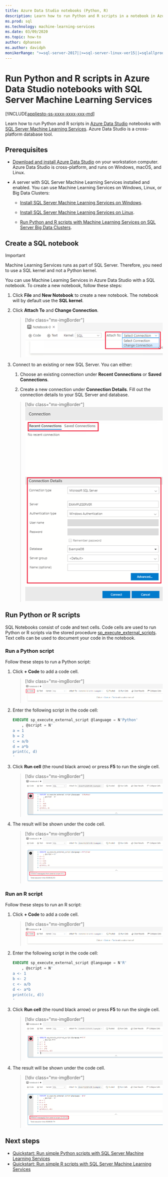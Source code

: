 ```yaml
---
title: Azure Data Studio notebooks (Python, R)
description: Learn how to run Python and R scripts in a notebook in Azure Data Studio with SQL Server Machine Learning Services.
ms.prod: sql
ms.technology: machine-learning-services
ms.date: 03/09/2020
ms.topic: how-to
author: dphansen
ms.author: davidph
monikerRange: ">=sql-server-2017||>=sql-server-linux-ver15||=sqlallproducts-allversions"
---
```

# Run Python and R scripts in Azure Data Studio notebooks with SQL Server Machine Learning Services
[!INCLUDE[appliesto-ss-xxxx-xxxx-xxx-md](../../includes/appliesto-ss-xxxx-xxxx-xxx-md.md)]

Learn how to run Python and R scripts in [Azure Data Studio](https://docs.microsoft.com/sql/azure-data-studio/what-is) notebooks with [SQL Server Machine Learning Services](../sql-server-machine-learning-services.md). Azure Data Studio is a cross-platform database tool.

## Prerequisites

- [Download and install Azure Data Studio](https://docs.microsoft.com/sql/azure-data-studio/download-azure-data-studio) on your workstation computer. Azure Data Studio is cross-platform, and runs on Windows, macOS, and Linux.

- A server with SQL Server Machine Learning Services installed and enabled. You can use Machine Learning Services on Windows, Linux, or Big Data Clusters:

    - [Install SQL Server Machine Learning Services on Windows](sql-machine-learning-services-windows-install.md).

    - [Install SQL Server Machine Learning Services on Linux](../../linux/sql-server-linux-setup-machine-learning.md).

    - [Run Python and R scripts with Machine Learning Services on SQL Server Big Data Clusters](../../big-data-cluster/machine-learning-services.md).

## Create a SQL notebook

> [!IMPORTANT]
> Machine Learning Services runs as part of SQL Server. Therefore, you need to use a SQL kernel and not a Python kernel.

You can use Machine Learning Services in Azure Data Studio with a SQL notebook. To create a new notebook, follow these steps:

1. Click **File** and **New Notebook** to create a new notebook. The notebook will by default use the **SQL kernel**.

1. Click **Attach To** and **Change Connection**. 

    > [!div class="mx-imgBorder"]
    > ![Azure Data Studio SQL Notebook change connection](media/ads-attach-to-connection.png)
    
1. Connect to an existing or new SQL Server. You can either:

    1. Choose an existing connection under **Recent Connections** or **Saved Connections**.

    1. Create a new connection under **Connection Details**. Fill out the connection details to your SQL Server and database.

    > [!div class="mx-imgBorder"]
    > ![Azure Data Studio SQL Notebook connection details](media/ads-connection-details.png)  

## Run Python or R scripts

SQL Notebooks consist of code and text cells. Code cells are used to run Python or R scripts via the stored procedure [sp_execute_external_scripts](../../relational-databases/system-stored-procedures/sp-execute-external-script-transact-sql.md). Text cells can be used to document your code in the notebook.

### Run a Python script

Follow these steps to run a Python script:

1. Click **+ Code** to add a code cell.

    > [!div class="mx-imgBorder"]
    > ![Azure Data Studio SQL Notebooks add code block](media/ads-add-code.png)  

1. Enter the following script in the code cell:

    ```sql
    EXECUTE sp_execute_external_script @language = N'Python'
        , @script = N'
    a = 1
    b = 2
    c = a/b
    d = a*b
    print(c, d)
    '
    ```

1. Click **Run cell** (the round black arrow) or press **F5** to run the single cell.

    > [!div class="mx-imgBorder"]
    > ![Azure Data Studio SQL Notebooks run Python code](media/ads-run-python.png)  

1. The result will be shown under the code cell.

    > [!div class="mx-imgBorder"]
    > ![Azure Data Studio SQL Notebook Python code output](media/ads-run-python-output.png)  

### Run an R script

Follow these steps to run an R script:

1. Click **+ Code** to add a code cell.

    > [!div class="mx-imgBorder"]
    > ![Azure Data Studio SQL Notebooks add code block](media/ads-add-code.png)  

1. Enter the following script in the code cell:

    ```sql
    EXECUTE sp_execute_external_script @language = N'R'
        , @script = N'
    a <- 1
    b <- 2
    c <- a/b
    d <- a*b
    print(c(c, d))
    '
    ```

1. Click **Run cell** (the round black arrow) or press **F5** to run the single cell.

    > [!div class="mx-imgBorder"]
    > ![Azure Data Studio SQL Notebooks run R code](media/ads-run-r.png)  

1. The result will be shown under the code cell.

    > [!div class="mx-imgBorder"]
    > ![Azure Data Studio SQL Notebook R code output](media/ads-run-r-output.png)  

## Next steps

- [Quickstart: Run simple Python scripts with SQL Server Machine Learning Services](../tutorials/quickstart-python-create-script.md)
- [Quickstart: Run simple R scripts with SQL Server Machine Learning Services](../tutorials/quickstart-r-create-script.md)

